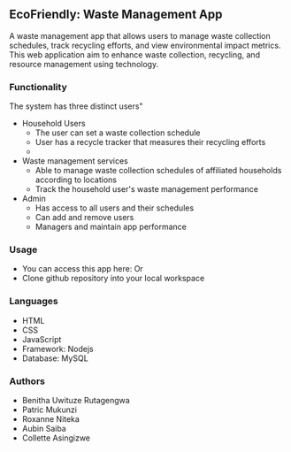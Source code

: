 ## EcoFriendly: Waste Management App

A waste management app that allows users to manage waste collection schedules, track recycling efforts, and view environmental impact metrics. This web application aim to enhance waste collection, recycling, and resource management using technology.

### Functionality

The system has three distinct users"
- Household Users
    - The user can set a waste collection schedule
    - User has a recycle tracker that measures their recycling efforts
    - 
- Waste management services
    - Able to manage waste collection schedules of affiliated households according to locations
    - Track the household user's waste management performance
- Admin
    - Has access to all users and their schedules
    - Can add and remove users
    - Managers and maintain app performance

### Usage

- You can access this app here: 
Or
- Clone github repository into your local workspace


### Languages

- HTML
- CSS
- JavaScript
- Framework: Nodejs
- Database: MySQL

### Authors

- Benitha Uwituze Rutagengwa
- Patric Mukunzi
- Roxanne Niteka
- Aubin Saiba
- Collette Asingizwe



